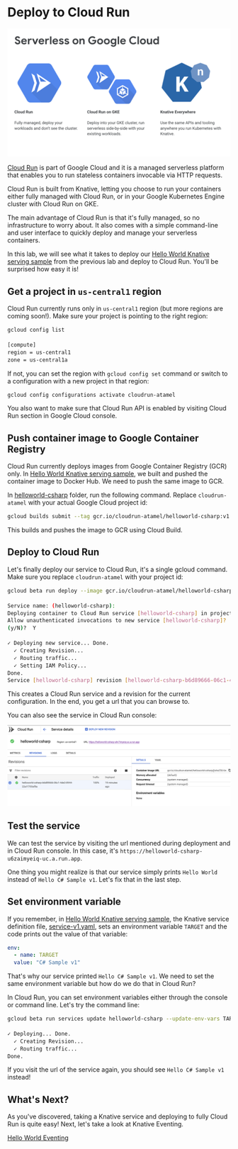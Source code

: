 # Deploy to Cloud Run

![Serverless on Google Cloud](./images/serverless-on-google-cloud.png)

[Cloud Run](https://cloud.google.com/run/) is part of Google Cloud and it is a managed serverless platform that enables you to run stateless containers invocable via HTTP requests.  

Cloud Run is built from Knative, letting you choose to run your containers either fully managed with Cloud Run, or in your Google Kubernetes Engine cluster with Cloud Run on GKE.

The main advantage of Cloud Run is that it's fully managed, so no infrastructure to worry about. It also comes with a simple command-line and user interface to quickly deploy and manage your serverless containers.

In this lab, we will see what it takes to deploy our [Hello World Knative serving sample](01-helloworldserving.md) from the previous lab and deploy to Cloud Run. You'll be surprised how easy it is!

## Get a project in `us-central1` region

Cloud Run currently runs only in `us-central1` region (but more regions are coming soon!). Make sure your project is pointing to the right region:

```bash
gcloud config list

[compute]
region = us-central1
zone = us-central1a
```
If not, you can set the region with `gcloud config set` command or switch to a configuration with a new project in that region:

```bash
gcloud config configurations activate cloudrun-atamel
```

You also want to make sure that Cloud Run API is enabled by visiting Cloud Run section in Google Cloud console. 

## Push container image to Google Container Registry

Cloud Run currently deploys images from Google Container Registry (GCR) only. In [Hello World Knative serving sample](01-helloworldserving.md), we built and pushed the container image to Docker Hub. We need to push the same image to GCR. 

In [helloworld-csharp](../serving/helloworld-csharp/) folder, run the following command. Replace `cloudrun-atamel` with your actual Google Cloud project id:

```bash
gcloud builds submit --tag gcr.io/cloudrun-atamel/helloworld-csharp:v1
```
This builds and pushes the image to GCR using Cloud Build.  

## Deploy to Cloud Run

Let's finally deploy our service to Cloud Run, it's a single gcloud command. Make sure you replace `cloudrun-atamel` with your project id:

```bash
gcloud beta run deploy --image gcr.io/cloudrun-atamel/helloworld-csharp:v1

Service name: (helloworld-csharp):
Deploying container to Cloud Run service [helloworld-csharp] in project [cloudrun-atamel] region [us-central1]
Allow unauthenticated invocations to new service [helloworld-csharp]?
(y/N)?  Y

✓ Deploying new service... Done.
  ✓ Creating Revision...
  ✓ Routing traffic...
  ✓ Setting IAM Policy...
Done.
Service [helloworld-csharp] revision [helloworld-csharp-b6d89666-06c1-4de3-8955-22a1f700af8a] has been deployed and is serving traffic at https://helloworld-csharp-u6zaimyeiq-uc.a.run.app
```
This creates a Cloud Run service and a revision for the current configuration. In the end, you get a url that you can browse to. 

You can also see the service in Cloud Run console:

![Cloud Run Console](./images/cloud-run-console.png)

## Test the service

We can test the service by visiting the url mentioned during deployment and in Cloud Run console. In this case, it's `https://helloworld-csharp-u6zaimyeiq-uc.a.run.app`.

One thing you might realize is that our service simply prints `Hello World` instead of `Hello C# Sample v1`. Let's fix that in the last step.

## Set environment variable 

If you remember, in [Hello World Knative serving sample](01-helloworldserving.md), the Knative service definition file, [service-v1.yaml](../serving/helloworld-csharp/service-v1.yaml), sets an environment variable `TARGET` and the code prints out the value of that variable: 

```yaml
env:
  - name: TARGET
  value: "C# Sample v1"
```
That's why our service printed `Hello C# Sample v1`. We need to set the same environment variable but how do we do that in Cloud Run?

In Cloud Run, you can set environment variables either through the console or command line. Let's try the command line:

```bash
gcloud beta run services update helloworld-csharp --update-env-vars TARGET='C# Sample v1'

✓ Deploying... Done.
  ✓ Creating Revision...
  ✓ Routing traffic...
Done.
```

If you visit the url of the service again, you should see `Hello C# Sample v1` instead!

## What's Next?

As you've discovered, taking a Knative service and deploying to fully Cloud Run is quite easy! Next, let's take a look at Knative Eventing. 

[Hello World Eventing](06-helloworldeventing.md)
